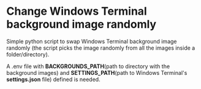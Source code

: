 # Change Windows Terminal background image randomly 

Simple python script to swap Windows Terminal background image randomly (the script picks the image randomly from all the images inside a folder/directory).  

A .env file with **BACKGROUNDS_PATH**(path to directory with the background images) and **SETTINGS_PATH**(path to Windows Terminal's **settings.json** file) defined is needed.
